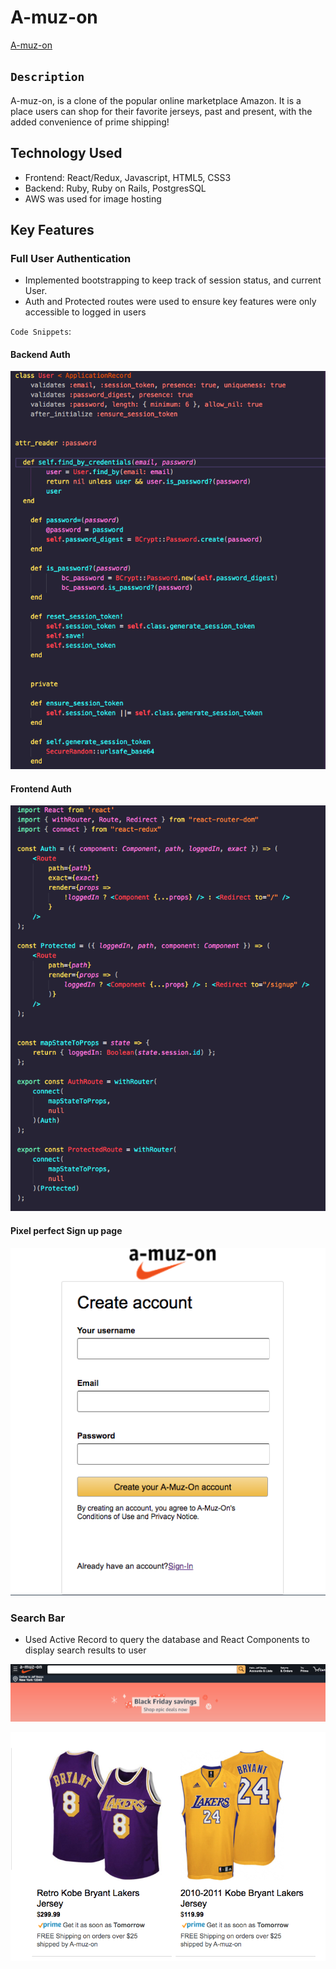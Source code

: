 # A-muz-on

[A-muz-on](a-muz-on.herokuapp.com)

## `Description`
A-muz-on, is a clone of the popular online marketplace Amazon. It is a place users can shop for their favorite jerseys, 
past and present, with the added convenience of prime shipping! 

## Technology Used 
* Frontend: React/Redux, Javascript, HTML5, CSS3
* Backend: Ruby, Ruby on Rails, PostgresSQL
* AWS was used for image hosting


## Key Features 

### Full User Authentication

* Implemented bootstrapping to keep track of session status, and current User. 
* Auth and Protected routes were used to ensure key features were only accessible to logged in users

`Code Snippets`:
#### Backend Auth
![Backend Auth](https://github.com/Muz-98/A-muz-on/blob/master/app/assets/images/backendAuth.png)

#### Frontend Auth
![Frontend Auth](https://github.com/Muz-98/A-muz-on/blob/master/app/assets/images/frontendAuth.png)

#### Pixel perfect Sign up page
![Signup](https://github.com/Muz-98/A-muz-on/blob/master/app/assets/images/signupPage.png)


### Search Bar 
* Used Active Record to query the database and React Components to display search results to user 

![NavBar](https://github.com/Muz-98/A-muz-on/blob/master/app/assets/images/navBarSnip.png)

![SearchResults](https://github.com/Muz-98/A-muz-on/blob/master/app/assets/images/searchResults.png)




